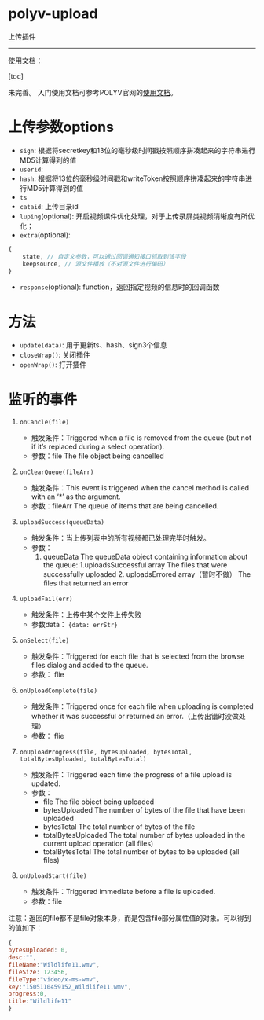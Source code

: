 # polyv-upload
上传插件

------------------

使用文档： 

[toc]

未完善。
入门使用文档可参考POLYV官网的[使用文档](http://dev.polyv.net/2013/07/polyvuploadplugin/)。

# 上传参数options
- `sign`: 根据将secretkey和13位的毫秒级时间戳按照顺序拼凑起来的字符串进行MD5计算得到的值
- `userid`: 
- `hash`: 根据将13位的毫秒级时间戳和writeToken按照顺序拼凑起来的字符串进行MD5计算得到的值
- `ts`
- `cataid`: 上传目录id
- `luping`(optional): 开启视频课件优化处理，对于上传录屏类视频清晰度有所优化；
- `extra`(optional): 
```javascript
{
    state, // 自定义参数，可以通过回调通知接口抓取到该字段
    keepsource, // 源文件播放（不对源文件进行编码）
}
```
- `response`(optional): function，返回指定视频的信息时的回调函数



# 方法
- `update(data)`: 用于更新ts、hash、sign3个信息
- `closeWrap()`: 关闭插件
- `openWrap()`: 打开插件



# 监听的事件
1. `onCancle(file)`
    - 触发条件：Triggered when a file is removed from the queue (but not if it’s replaced during a select operation).
    - 参数：file
        The file object being cancelled
2. `onClearQueue(fileArr)`
    - 触发条件：This event is triggered when the cancel method is called with an ‘*’ as the argument.
    - 参数：fileArr
        The queue of items that are being cancelled.
3. `uploadSuccess(queueData)`
    - 触发条件：当上传列表中的所有视频都已处理完毕时触发。
    - 参数：
        1. queueData
            The queueData object containing information about the queue:
                1.uploadsSuccessful array
                    The files that were successfully uploaded
                2. uploadsErrored array（暂时不做）
                    The files that returned an error
4. `uploadFail(err)`
    - 触发条件：上传中某个文件上传失败
    - 参数data：
    `{data: errStr}`

4. `onSelect(file)`
    - 触发条件：Triggered for each file that is selected from the browse files dialog and added to the queue.
    - 参数： flie
5. `onUploadComplete(file)`
    - 触发条件：Triggered once for each file when uploading is completed whether it was successful or returned an error.（上传出错时没做处理）
    - 参数： flie
6. `onUploadProgress(file, bytesUploaded, bytesTotal, totalBytesUploaded, totalBytesTotal)`
    - 触发条件：Triggered each time the progress of a file upload is updated.
    - 参数：
        - file
            The file object being uploaded
        - bytesUploaded
            The number of bytes of the file that have been uploaded
        - bytesTotal
            The total number of bytes of the file
        - totalBytesUploaded
            The total number of bytes uploaded in the current upload operation (all files)
        - totalBytesTotal
            The total number of bytes to be uploaded (all files)
7. `onUploadStart(file)`
    - 触发条件：Triggered immediate before a file is uploaded.
    - 参数：file

注意：返回的file都不是file对象本身，而是包含file部分属性值的对象。可以得到的值如下：
```javascript
{
bytesUploaded: 0,
desc:"",
fileName:"Wildlife11.wmv",
fileSize: 123456,
fileType:"video/x-ms-wmv",
key:"1505110459152_Wildlife11.wmv",
progress:0,
title:"Wildlife11"
}
```


